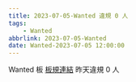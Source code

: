 ```yaml
---
title: 2023-07-05-Wanted 違規 0 人
tags:
    - Wanted
abbrlink: 2023-07-05-Wanted
date: Wanted-2023-07-05 12:00:00
---
```

Wanted 板 [板規連結](https://www.ptt.cc/bbs/Wanted/M.1608829773.A.D3B.html)
昨天違規 0 人
